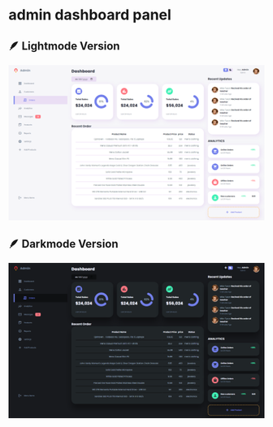 # admin dashboard panel

## 🪶 Lightmode Version
![admin dashboard panel lightmode , mahdi nazari](https://github.com/mhdi-nzari/dashboard-portfolio/blob/main/lightmode.png?raw=true)

## 🪶 Darkmode Version
![admin dashboard panel darkmode , mahdi nazari](https://github.com/mhdi-nzari/dashboard-portfolio/blob/main/darkmode.png)


